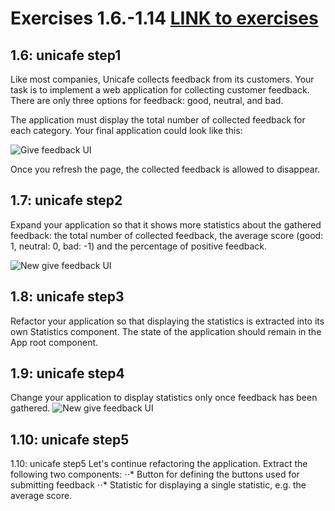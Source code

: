 # Exercises 1.6.-1.14 [LINK to exercises](https://fullstackopen.com/en/part1/a_more_complex_state_debugging_react_apps#exercises-1-6-1-14)

## 1.6: unicafe step1
Like most companies, Unicafe collects feedback from its customers. Your task is to implement a web application for collecting customer feedback. There are only three options for feedback: good, neutral, and bad.

The application must display the total number of collected feedback for each category. Your final application could look like this:

![Give feedback UI](https://fullstackopen.com/static/d4fe767d6d8eb46f1dd21334f5f9e46e/14be6/13e.png)

Once you refresh the page, the collected feedback is allowed to disappear.

## 1.7: unicafe step2
Expand your application so that it shows more statistics about the gathered feedback: the total number of collected feedback, the average score (good: 1, neutral: 0, bad: -1) and the percentage of positive feedback.

![New give feedback UI](https://fullstackopen.com/static/0a5d15ae9f055a15cb469b9c9223df41/14be6/14e.png)

## 1.8: unicafe step3
Refactor your application so that displaying the statistics is extracted into its own Statistics component. The state of the application should remain in the App root component.

## 1.9: unicafe step4
Change your application to display statistics only once feedback has been gathered.
![New give feedback UI](https://fullstackopen.com/static/b453d7533ae85dcaf3eccf342a353c58/14be6/15e.png)

## 1.10: unicafe step5
1.10: unicafe step5
Let's continue refactoring the application. Extract the following two components:
⋅⋅* Button for defining the buttons used for submitting feedback
⋅⋅* Statistic for displaying a single statistic, e.g. the average score.